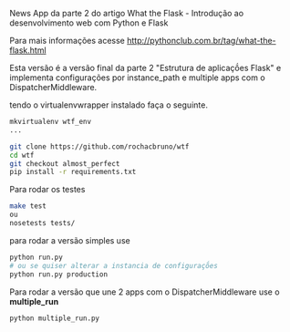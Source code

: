 News App da parte 2 do artigo What the Flask - Introdução ao desenvolvimento web com Python e Flask

Para mais informações acesse http://pythonclub.com.br/tag/what-the-flask.html

Esta versão é a versão final da parte 2 "Estrutura de aplicaçṍes Flask" e implementa configurações por instance_path e multiple apps com o DispatcherMiddleware.

tendo o virtualenvwrapper instalado faça o seguinte.

```bash
mkvirtualenv wtf_env
...

git clone https://github.com/rochacbruno/wtf
cd wtf
git checkout almost_perfect
pip install -r requirements.txt
```

Para rodar os testes
```bash
make test
ou
nosetests tests/
```

para rodar a versão simples use

```bash
python run.py
# ou se quiser alterar a instancia de configuraçṍes
python run.py production
```
Para rodar a versão que une 2 apps com o DispatcherMiddleware use o **multiple_run**

```bash
python multiple_run.py
```
